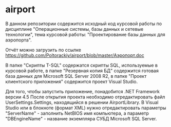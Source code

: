 airport
=======

В данном репозитории содержится исходный код курсовой работы по дисциплине "Операционные системы, базы данных и сетевые технологии", тема курсовой работы: "Проектирование базы данных для аэропорта".

Отчёт можно загрузить по ссылке https://github.com/Poltorackiy/airport/blob/master/Аэропорт.doc

В папке "Скрипты T-SQL" содержатся скрипты SQL, используемые в курсовой работе, в папке "Резервная копия БД" содержится готовая база данных для Microsoft SQL Server 2008 R2, в папке "Проект клиентского приложения" содержится проект Visual Studio. 

Для того, чтобы запустить приложение, понадобится .NET Framework версии 4.5
После открытия проекта необходимо отредактировать файл UserSettings.Settings, находящийся в решении AirportLibrary. В Visual Studio или в блокноте (формат XML) нужно отредактировать параметры "ServerName" - заполнить NetBIOS имя компьютера, а параметр "DBEngineName" - название экземпляра СУБД Microsoft SQL Server.
